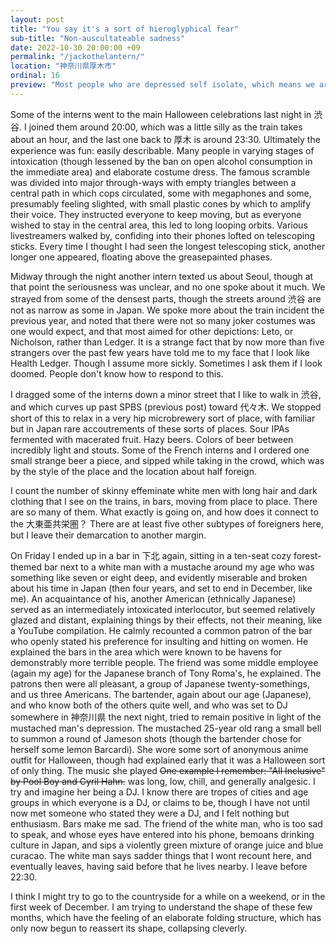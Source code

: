```yaml
---
layout: post
title: "You say it's a sort of hieroglyphical fear"
sub-title: "Non-auscultateable sadness"
date: 2022-10-30 20:00:00 +09
permalink: "/jackothelantern/"
location: "神奈川県厚木市"
ordinal: 16
preview: "Most people who are depressed self isolate, which means we are much sadder than we realize; moreover, knowing this fact doesn't help. Neither does writing about it."
---
```

Some of the interns went to the main Halloween celebrations last night in 渋谷. I joined them around 20:00, which was a little silly as the train takes about an hour, and the last one back to 厚木 is around 23:30. Ultimately the experience was fun: easily describable. Many people in varying stages of intoxication (though lessened by the ban on open alcohol consumption in the immediate area) and elaborate costume dress. The famous scramble was divided into major through-ways with empty triangles between a central path in which cops circulated, some with megaphones and some, presumably feeling slighted, with small plastic cones by which to amplify their voice. They instructed everyone to keep moving, but as everyone wished to stay in the central area, this led to long looping orbits. Various livestreamers walked by, confiding into their phones lofted on telescoping sticks. Every time I thought I had seen the longest telescoping stick, another longer one appeared, floating above the greasepainted phases.

Midway through the night another intern texted us about Seoul, though at that point the seriousness was unclear, and no one spoke about it much. We strayed from some of the densest parts, though the streets around 渋谷 are not as narrow as some in Japan. We spoke more about the train incident the previous year, and noted that there were not so many joker costumes was one would expect, and that most aimed for other depictions: Leto, or Nicholson, rather than Ledger. It is a strange fact that by now more than five strangers over the past few years have told me to my face that I look like Health Ledger. Though I assume more sickly. Sometimes I ask them if I look doomed. People don't know how to respond to this.

I dragged some of the interns down a minor street that I like to walk in 渋谷, and which curves up past SPBS (previous post) toward 代々木. We stopped short of this to relax in a very hip microbrewery sort of place, with familiar but in Japan rare accoutrements of these sorts of places. Sour IPAs fermented with macerated fruit. Hazy beers. Colors of beer between incredibly light and stouts. Some of the French interns and I ordered one small strange beer a piece, and sipped while taking in the crowd, which was by the style of the place and the location about half foreign.

I count the number of skinny effeminate white men with long hair and dark clothing that I see on the trains, in bars, moving from place to place. There are so many of them. What exactly is going on, and how does it connect to the 大東亜共栄圏？ There are at least five other subtypes of foreigners here, but I leave their demarcation to another margin.

On Friday I ended up in a bar in 下北 again, sitting in a ten-seat cozy forest-themed bar next to a white man with a mustache around my age who was something like seven or eight deep, and evidently miserable and broken about his time in Japan (then four years, and set to end in December, like me). An acquaintance of his, another American (ethnically Japanese) served as an intermediately intoxicated interlocutor, but seemed relatively glazed and distant, explaining things by their effects, not their meaning, like a YouTube compilation. He calmly recounted a common patron of the bar who openly stated his preference for insulting and hitting on women. He explained the bars in the area which were known to be havens for demonstrably more terrible people. The friend was some middle employee (again my age) for the Japanese branch of Tony Roma's, he explained. The patrons then were all pleasant, a group of Japanese twenty-somethings, and us three Americans. The bartender, again about our age (Japanese), and who know both of the others quite well, and who was set to DJ somewhere in 神奈川県 the next night, tried to remain positive in light of the mustached man's depression. The mustached 25-year old rang a small bell to summon a round of Jameson shots (though the bartender chose for herself some lemon Barcardi). She wore some sort of anonymous anime outfit for Halloween, though had explained early that it was a Halloween sort of only thing. The music she played ~~One example I remember: "All Inclusive" by Pool Boy and Cyril Hahn.~~ was long, low, chill, and generally analgesic. I try and imagine her being a DJ. I know there are tropes of cities and age groups in which everyone is a DJ, or claims to be, though I have not until now met someone who stated they were a DJ, and I felt nothing but enthusiasm. Bars make me sad. The friend of the white man, who is too sad to speak, and whose eyes have entered into his phone, bemoans drinking culture in Japan, and sips a violently green mixture of orange juice and blue curacao. The white man says sadder things that I wont recount here, and eventually leaves, having said before that he lives nearby. I leave before 22:30.

I think I might try to go to the countryside for a while on a weekend, or in the first week of December. I am trying to understand the shape of these few months, which have the feeling of an elaborate folding structure, which has only now begun to reassert its shape, collapsing cleverly.